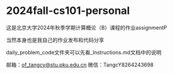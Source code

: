 # 2024fall-cs101-personal
这是北京大学2024年秋季学期计算概论（B）课程的作业assignmentP

当然本身也是我自己的作业发布和代码分享

daily_problem_code文件夹可以先看_Instructions.md文档中的说明

邮箱：of_tangcy@stu.pku.edu.cn
微信：TangcY8264243698
